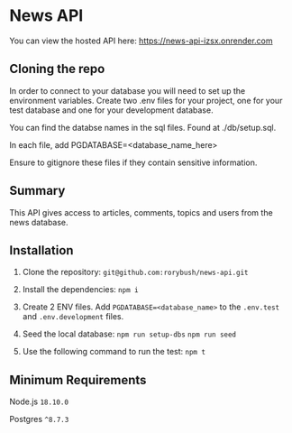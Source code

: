 # News API

You can view the hosted API here: https://news-api-izsx.onrender.com

## Cloning the repo

In order to connect to your database you will need to set up the environment variables. Create two .env files for your project, one for your test database and one for your development database.

You can find the databse names in the sql files. Found at ./db/setup.sql.

In each file, add PGDATABASE=<database_name_here>

Ensure to gitignore these files if they contain sensitive information.

## Summary

This API gives access to articles, comments, topics and users from the news database.

## Installation

1. Clone the repository: `git@github.com:rorybush/news-api.git`

2. Install the dependencies: `npm i`

3. Create 2 ENV files. Add `PGDATABASE=<database_name>` to the `.env.test` and `.env.development` files.

4. Seed the local database: `npm run setup-dbs` `npm run seed`

5. Use the following command to run the test: `npm t`

## Minimum Requirements

Node.js `18.10.0`

Postgres `^8.7.3`
